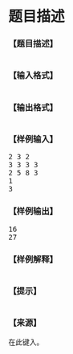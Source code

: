 # 题目描述


<h3>
【题目描述】
</h3>
<p>
<img alt="" src="/upload/image/20170806/20170806122528_53484.png"/> 
</p>
<h3>
【输入格式】
</h3>
<p>
<img alt="" src="/upload/image/20170806/20170806122540_88793.png"/> 
</p>
<h3>
【输出格式】
</h3>
<p>
<img alt="" src="/upload/image/20170806/20170806122550_52592.png"/> 
</p>
<h3>
【样例输入】
</h3>
<pre>2 3 2
3 3 3 3
2 5 8 3
1
3</pre>
<h3>
【样例输出】
</h3>
<pre>16
27
</pre>
<h3>
【样例解释】
</h3>
<img alt="" src="/upload/image/20170806/20170806122823_12658.png"/> 
<h3>
【提示】
</h3>
<p>
<img alt="" src="/upload/image/20170806/20170806122850_97983.png"/> 
</p>
<h3>
【来源】
</h3>
<p>
在此键入。
</p>

